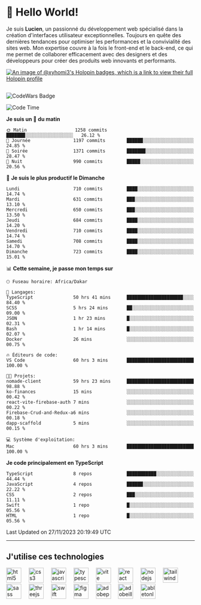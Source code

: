 # 👋 Hello World!

Je suis **Lucien**, un passionné du développement web spécialisé dans la création d'interfaces utilisateur exceptionnelles. Toujours en quête des dernières tendances pour optimiser les performances et la convivialité des sites web. Mon expertise couvre à la fois le front-end et le back-end, ce qui me permet de collaborer efficacement avec des designers et des développeurs pour créer des produits web innovants et performants.

[![An image of @xyhomi3's Holopin badges, which is a link to view their full Holopin profile](https://holopin.me/xyhomi3)](https://holopin.io/@xyhomi3)

##

![CodeWars Badge](https://www.codewars.com/users/xyhomi3/badges/small)

<!--START_SECTION:waka-->
![Code Time](http://img.shields.io/badge/Code%20Time-358%20hrs%2025%20mins-blue)

**Je suis un 🐤 du matin** 

```text
🌞 Matin                  1258 commits        ███████░░░░░░░░░░░░░░░░░░   26.12 % 
🌆 Journée                1197 commits        ██████░░░░░░░░░░░░░░░░░░░   24.85 % 
🌃 Soirée                 1371 commits        ███████░░░░░░░░░░░░░░░░░░   28.47 % 
🌙 Nuit                   990 commits         █████░░░░░░░░░░░░░░░░░░░░   20.56 % 
```
📅 **Je suis le plus productif le Dimanche** 

```text
Lundi                    710 commits         ████░░░░░░░░░░░░░░░░░░░░░   14.74 % 
Mardi                    631 commits         ███░░░░░░░░░░░░░░░░░░░░░░   13.10 % 
Mercredi                 650 commits         ███░░░░░░░░░░░░░░░░░░░░░░   13.50 % 
Jeudi                    684 commits         ████░░░░░░░░░░░░░░░░░░░░░   14.20 % 
Vendredi                 710 commits         ████░░░░░░░░░░░░░░░░░░░░░   14.74 % 
Samedi                   708 commits         ████░░░░░░░░░░░░░░░░░░░░░   14.70 % 
Dimanche                 723 commits         ████░░░░░░░░░░░░░░░░░░░░░   15.01 % 
```


📊 **Cette semaine, je passe mon temps sur** 

```text
🕑︎ Fuseau horaire: Africa/Dakar

💬 Langages: 
TypeScript               50 hrs 41 mins      █████████████████████░░░░   84.40 % 
SCSS                     5 hrs 24 mins       ██░░░░░░░░░░░░░░░░░░░░░░░   09.00 % 
JSON                     1 hr 23 mins        █░░░░░░░░░░░░░░░░░░░░░░░░   02.31 % 
Bash                     1 hr 14 mins        █░░░░░░░░░░░░░░░░░░░░░░░░   02.07 % 
Docker                   26 mins             ░░░░░░░░░░░░░░░░░░░░░░░░░   00.75 % 

🔥 Éditeurs de code: 
VS Code                  60 hrs 3 mins       █████████████████████████   100.00 % 

🐱‍💻 Projets: 
nomade-client            59 hrs 23 mins      █████████████████████████   98.88 % 
ko-finances              15 mins             ░░░░░░░░░░░░░░░░░░░░░░░░░   00.42 % 
react-vite-firebase-auth 7 mins              ░░░░░░░░░░░░░░░░░░░░░░░░░   00.22 % 
Firebase-Crud-and-Redux-a6 mins              ░░░░░░░░░░░░░░░░░░░░░░░░░   00.18 % 
dapp-scaffold            5 mins              ░░░░░░░░░░░░░░░░░░░░░░░░░   00.15 % 

💻 Système d'exploitation: 
Mac                      60 hrs 3 mins       █████████████████████████   100.00 % 
```

**Je code principalement en TypeScript** 

```text
TypeScript               8 repos             ███████████░░░░░░░░░░░░░░   44.44 % 
JavaScript               4 repos             ██████░░░░░░░░░░░░░░░░░░░   22.22 % 
CSS                      2 repos             ███░░░░░░░░░░░░░░░░░░░░░░   11.11 % 
Swift                    1 repo              █░░░░░░░░░░░░░░░░░░░░░░░░   05.56 % 
HTML                     1 repo              █░░░░░░░░░░░░░░░░░░░░░░░░   05.56 % 
```




 Last Updated on 27/11/2023 20:19:49 UTC
<!--END_SECTION:waka-->
---

## J'utilise ces technologies

<div align="left">
  <img src="https://skillicons.dev/icons?i=html" height="40" alt="html5 logo"  />
  <img width="12" />
  <img src="https://skillicons.dev/icons?i=css" height="40" alt="css3 logo"  />
  <img width="12" />
  <img src="https://skillicons.dev/icons?i=js" height="40" alt="javascript logo"  />
  <img width="12" />
  <img src="https://skillicons.dev/icons?i=ts" height="40" alt="typescript logo"  />
  <img width="12" />
  <img src="https://skillicons.dev/icons?i=vite" height="40" alt="vite logo"  />
  <img width="12" />
  <img src="https://skillicons.dev/icons?i=react" height="40" alt="react logo"  />
  <img width="12" />
  <img src="https://cdn.jsdelivr.net/gh/devicons/devicon/icons/nodejs/nodejs-original.svg" height="40" alt="nodejs logo"  />
  <img width="12" />
  <img src="https://skillicons.dev/icons?i=tailwind" height="40" alt="tailwindcss logo"  />
  <img width="12" />
  <img src="https://skillicons.dev/icons?i=sass" height="40" alt="sass logo"  />
  <img width="12" />
  <img src="https://skillicons.dev/icons?i=threejs" height="40" alt="threejs logo"  />
  <img width="12" />
  <img src="https://skillicons.dev/icons?i=swift" height="40" alt="swift logo"  />
  <img width="12" />
  <img src="https://skillicons.dev/icons?i=figma" height="40" alt="figma logo"  />
  <img width="12" />
  <img src="https://skillicons.dev/icons?i=ps" height="40" alt="adobephotoshop logo"  />
  <img width="12" />
  <img src="https://skillicons.dev/icons?i=ai" height="40" alt="adobeillustrator logo"  />
  <img width="12" />
  <img src="https://skillicons.dev/icons?i=ableton" height="40" alt="abletonlive logo"  />
</div>



